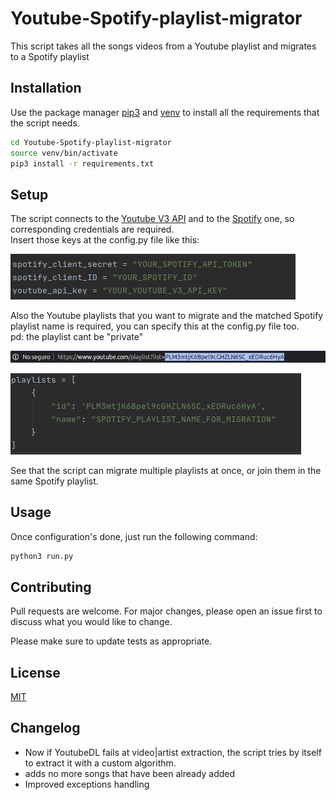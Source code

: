# Youtube-Spotify-playlist-migrator
This script takes all the songs videos from a Youtube playlist and migrates to a Spotify playlist
## Installation
Use the package manager [pip3](https://pip.pypa.io/en/stable/) and [venv](https://pypi.org/project/virtualenv/) to install all the requirements that the script needs.

```bash
cd Youtube-Spotify-playlist-migrator
source venv/bin/activate
pip3 install -r requirements.txt
```

## Setup
The script connects to the [Youtube V3 API](https://developers.google.com/youtube/v3) and to the [Spotify](https://developer.spotify.com/) one, so corresponding credentials are required.  
Insert those keys at the config.py file like this:  

![config-template](imgs/config.py.png)

Also the Youtube  playlists that you want to migrate and the matched Spotify playlist name is required, you can specify this at the config.py file too.  
pd: the playlist cant be "private"  

![youtube_playlist_url](imgs/youtube_playlist_url.png)  

![config_playlist_to_migrate](imgs/playlists_config.png)

See that the script can migrate multiple playlists at once, or join them in the same Spotify playlist.


## Usage
Once configuration's done, just run the following command:

```bash
python3 run.py
```

## Contributing
Pull requests are welcome. For major changes, please open an issue first to discuss what you would like to change.

Please make sure to update tests as appropriate.

## License
[MIT](https://choosealicense.com/licenses/mit/)

## Changelog
 - Now if YoutubeDL fails at video|artist extraction, the script tries by itself to extract it with a custom algorithm.
 - adds no more songs that have been already added
 - Improved exceptions handling
  